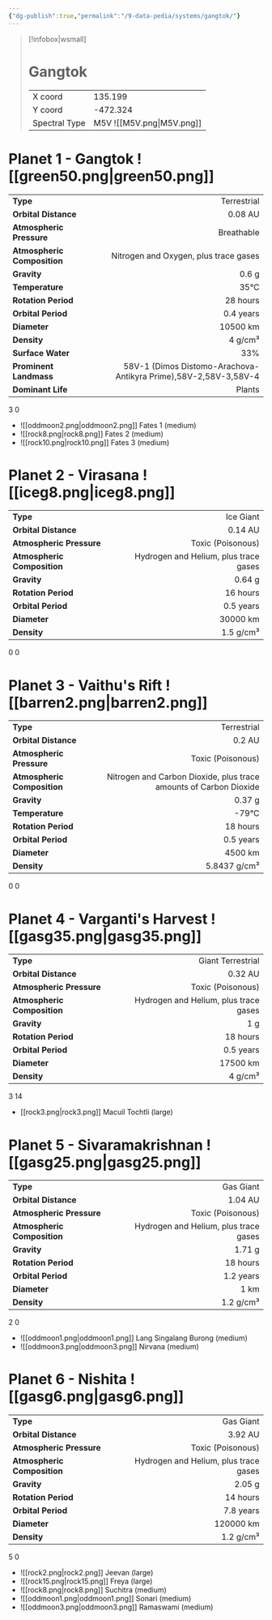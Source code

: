 ```yaml
---
{"dg-publish":true,"permalink":"/9-data-pedia/systems/gangtok/"}
---
```


> [!infobox|wsmall]
> # Gangtok
> | | |
> | - | - |
> | X coord | 135.199 |
> | Y coord| -472.324 |
> | Spectral Type | M5V ![[M5V.png\|M5V.png]] |

# Planet 1 - Gangtok ![[green50.png\|green50.png]]
|                             |                           |
| --------------------------- | -------------------------:|
| **Type**                    |             Terrestrial |
| **Orbital Distance**        |   0.08 AU |
| **Atmospheric Pressure**    |       Breathable |
| **Atmospheric Composition** |      Nitrogen and Oxygen, plus trace gases |
| **Gravity**                 |        0.6 g |
| **Temperature**             |    35°C |
| **Rotation Period**         |  28 hours |
| **Orbital Period** | 0.4 years |
| **Diameter**                |      10500 km | 
| **Density**                 |    4 g/cm³ |
| **Surface Water**           |           33% | 
| **Prominent Landmass**      |         58V-1 (Dimos Distomo-Arachova-Antikyra Prime),58V-2,58V-3,58V-4 | 
| **Dominant Life**           |         Plants |



3
0

- ![[oddmoon2.png\|oddmoon2.png]] Fates 1 (medium)
- ![[rock8.png\|rock8.png]] Fates 2 (medium)
- ![[rock10.png\|rock10.png]] Fates 3 (medium)


# Planet 2 - Virasana ![[iceg8.png\|iceg8.png]]
|                             |                           |
| --------------------------- | -------------------------:|
| **Type**                    |             Ice Giant |
| **Orbital Distance**        |   0.14 AU |
| **Atmospheric Pressure**    |       Toxic (Poisonous) |
| **Atmospheric Composition** |      Hydrogen and Helium, plus trace gases |
| **Gravity**                 |        0.64 g |
| **Rotation Period**         |  16 hours |
| **Orbital Period** | 0.5 years |
| **Diameter**                |      30000 km | 
| **Density**                 |    1.5 g/cm³ |



0
0



# Planet 3 - Vaithu's Rift ![[barren2.png\|barren2.png]]
|                             |                           |
| --------------------------- | -------------------------:|
| **Type**                    |             Terrestrial |
| **Orbital Distance**        |   0.2 AU |
| **Atmospheric Pressure**    |       Toxic (Poisonous) |
| **Atmospheric Composition** |      Nitrogen and Carbon Dioxide, plus trace amounts of Carbon Dioxide |
| **Gravity**                 |        0.37 g |
| **Temperature**             |    -79°C |
| **Rotation Period**         |  18 hours |
| **Orbital Period** | 0.5 years |
| **Diameter**                |      4500 km | 
| **Density**                 |    5.8437 g/cm³ |



0
0



# Planet 4 - Varganti's Harvest ![[gasg35.png\|gasg35.png]]
|                             |                           |
| --------------------------- | -------------------------:|
| **Type**                    |             Giant Terrestrial |
| **Orbital Distance**        |   0.32 AU |
| **Atmospheric Pressure**    |       Toxic (Poisonous) |
| **Atmospheric Composition** |      Hydrogen and Helium, plus trace gases |
| **Gravity**                 |        1 g |
| **Rotation Period**         |  18 hours |
| **Orbital Period** | 0.5 years |
| **Diameter**                |      17500 km | 
| **Density**                 |    4 g/cm³ |



3
14

- [[rock3.png\|rock3.png]] Macuil Tochtli (large)

# Planet 5 - Sivaramakrishnan ![[gasg25.png\|gasg25.png]]
|                             |                           |
| --------------------------- | -------------------------:|
| **Type**                    |             Gas Giant |
| **Orbital Distance**        |   1.04 AU |
| **Atmospheric Pressure**    |       Toxic (Poisonous) |
| **Atmospheric Composition** |      Hydrogen and Helium, plus trace gases |
| **Gravity**                 |        1.71 g |
| **Rotation Period**         |  18 hours |
| **Orbital Period** | 1.2 years |
| **Diameter**                |      1 km | 
| **Density**                 |    1.2 g/cm³ |



2
0

- ![[oddmoon1.png\|oddmoon1.png]] Lang Singalang Burong (medium)
- ![[oddmoon3.png\|oddmoon3.png]] Nirvana (medium)


# Planet 6 - Nishita ![[gasg6.png\|gasg6.png]]
|                             |                           |
| --------------------------- | -------------------------:|
| **Type**                    |             Gas Giant |
| **Orbital Distance**        |   3.92 AU |
| **Atmospheric Pressure**    |       Toxic (Poisonous) |
| **Atmospheric Composition** |      Hydrogen and Helium, plus trace gases |
| **Gravity**                 |        2.05 g |
| **Rotation Period**         |  14 hours |
| **Orbital Period** | 7.8 years |
| **Diameter**                |      120000 km | 
| **Density**                 |    1.2 g/cm³ |



5
0

- ![[rock2.png\|rock2.png]] Jeevan (large)
- ![[rock15.png\|rock15.png]] Freya (large)
- ![[rock8.png\|rock8.png]] Suchitra (medium)
- ![[oddmoon1.png\|oddmoon1.png]] Sonari (medium)
- ![[oddmoon3.png\|oddmoon3.png]] Ramaswami (medium)


